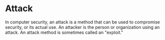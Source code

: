[Title]: # (Attack)
[Difficulty]: # (Beginner)
[Order]: # (9)

# Attack

In computer security, an attack is a method that can be used to compromise security, or its actual use. An attacker is the person or organization using an attack. An attack method is sometimes called an "exploit."